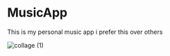# MusicApp
This is my personal music app i prefer this over others

![collage (1)](https://user-images.githubusercontent.com/28813274/68584198-f2084f80-04a4-11ea-907a-3a53e6db572f.jpg)
